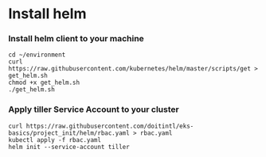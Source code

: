 # Install helm

### Install helm client to your machine
```
cd ~/environment
curl https://raw.githubusercontent.com/kubernetes/helm/master/scripts/get > get_helm.sh
chmod +x get_helm.sh
./get_helm.sh

```

### Apply tiller Service Account to your cluster

```
curl https://raw.githubusercontent.com/doitintl/eks-basics/project_init/helm/rbac.yaml > rbac.yaml
kubectl apply -f rbac.yaml
helm init --service-account tiller

```


